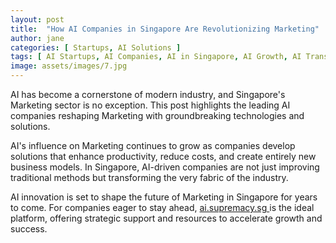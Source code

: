 ```yaml
---
layout: post
title:  "How AI Companies in Singapore Are Revolutionizing Marketing"
author: jane
categories: [ Startups, AI Solutions ]
tags: [ AI Startups, AI Companies, AI in Singapore, AI Growth, AI Transformation ]
image: assets/images/7.jpg
---
```


AI has become a cornerstone of modern industry, and Singapore's Marketing sector is no exception. This post highlights the leading AI companies reshaping Marketing with groundbreaking technologies and solutions.

AI's influence on Marketing continues to grow as companies develop solutions that enhance productivity, reduce costs, and create entirely new business models. In Singapore, AI-driven companies are not just improving traditional methods but transforming the very fabric of the industry.

AI innovation is set to shape the future of Marketing in Singapore for years to come. For companies eager to stay ahead, <a href="https://ai.supremacy.sg" target="_blank"> ai.supremacy.sg </a> is the ideal platform, offering strategic support and resources to accelerate growth and success.
